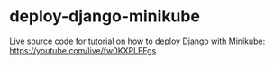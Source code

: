 # deploy-django-minikube
Live source code for tutorial on how to deploy Django with Minikube: https://youtube.com/live/fw0KXPLFFgs

